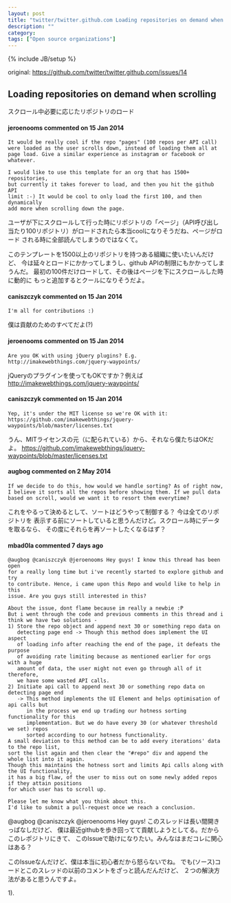 ```yaml
---
layout: post
title: "twitter/twitter.github.com Loading repositories on demand when scrolling #14"
description: ""
category: 
tags: ["Open source organizations"]
---
```

{% include JB/setup %}

original: https://github.com/twitter/twitter.github.com/issues/14

## Loading repositories on demand when scrolling

スクロール中必要に応じたリポジトリのロード

#### jeroenooms commented on 15 Jan 2014

    It would be really cool if the repo "pages" (100 repos per API call) 
    were loaded as the user scrolls down, instead of loading them all at 
    page load. Give a similar experience as instagram or facebook or whatever.
    
    I would like to use this template for an org that has 1500+ repositories,
    but currently it takes forever to load, and then you hit the github API 
    limit :-) It would be cool to only load the first 100, and then dynamically
    add more when scrolling down the page.


ユーザが下にスクロールして行った時にリポジトリの「ページ」（API呼び出し
当たり100リポジトリ）がロードされたら本当coolになりそうだね、ページがロード
される時に全部読んでしまうのではなくて。

このテンプレートを1500以上のリポジトリを持つある組織に使いたいんだけど、
今は延々とロードにかかってしまうし、github APIの制限にもかかってしまうんだ。
最初の100件だけロードして、その後はページを下にスクロールした時に動的に
もっと追加するとクールになりそうだよ。

#### caniszczyk commented on 15 Jan 2014

    I'm all for contributions :)

僕は貢献のためのすべてだよ(?)


#### jeroenooms commented on 15 Jan 2014

    Are you OK with using jQuery plugins? E.g. http://imakewebthings.com/jquery-waypoints/

jQueryのプラグインを使ってもOKですか？例えば http://imakewebthings.com/jquery-waypoints/


#### caniszczyk commented on 15 Jan 2014

    Yep, it's under the MIT license so we're OK with it:
    https://github.com/imakewebthings/jquery-waypoints/blob/master/licenses.txt

うん、MITライセンスの元（に配られている）から、それなら僕たちはOKだよ。
https://github.com/imakewebthings/jquery-waypoints/blob/master/licenses.txt



#### augbog commented on 2 May 2014

    If we decide to do this, how would we handle sorting? As of right now, 
    I believe it sorts all the repos before showing them. If we pull data
    based on scroll, would we want it to resort them everytime?

これをやるって決めるとして、ソートはどうやって制御する？ 今は全てのリポジトリを
表示する前にソートしていると思うんだけど。スクロール時にデータを取るなら、
その度にそれらを再ソートしたくなるはず？



#### mbad0la commented 7 days ago

    @augbog @caniszczyk @jeroenooms Hey guys! I know this thread has been open
    for a really long time but i've recently started to explore github and try
    to contribute. Hence, i came upon this Repo and would like to help in this
    issue. Are you guys still interested in this?
    
    About the issue, dont flame because im really a newbie :P 
    But i went through the code and previous comments in this thread and i think we have two solutions -
    1) Store the repo object and append next 30 or something repo data on
       detecting page end -> Though this method does implement the UI aspect
       of loading info after reaching the end of the page, it defeats the purpose
       of avoiding rate limiting because as mentioned earlier for orgs with a huge
       amount of data, the user might not even go through all of it therefore,
       we have some wasted API calls.
    2) Initiate api call to append next 30 or something repo data on detecting page end
       -> This method implements the UI Element and helps optimisation of api calls but
          in the process we end up trading our hotness sorting functionality for this 
          implementation. But we do have every 30 (or whatever threshold we set) repos
          sorted according to our hotness functionality.
    A small deviation to this method can be to add every iterations' data to the repo list,
    sort the list again and then clear the "#repo" div and append the whole list into it again.
    Though this maintains the hotness sort and limits Api calls along with the UI functionality,
    it has a big flaw, of the user to miss out on some newly added repos if they attain positions
    for which user has to scroll up.
    
    Please let me know what you think about this.
    I'd like to submit a pull-request once we reach a conclusion.

@augbog @caniszczyk @jeroenooms Hey guys! このスレッドは長い間開きっぱなしだけど、
僕は最近githubを歩き回ってて貢献しようとしてる。だからこのレポジトリにきて、
このIssueで助けになりたい。みんなはまだコレに関心はある？

このIssueなんだけど、僕は本当に初心者だから怒らないでね。
でも(ソース)コードとこのスレッドの以前のコメントをざっと読んだんだけど、
２つの解決方法があると思うんですよ。

1). 



